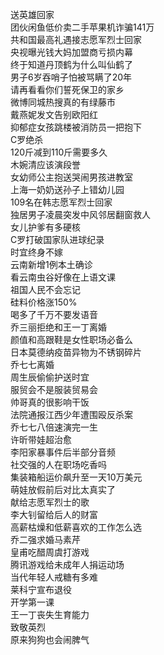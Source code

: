 送英雄回家  
团伙闲鱼低价卖二手苹果机诈骗141万  
共和国最高礼遇接志愿军烈士回家  
央视曝光钱大妈加盟商亏损内幕  
终于知道丹顶鹤为什么叫仙鹤了  
男子6岁吞哨子怕被骂瞒了20年  
请再看看你们誓死保卫的家乡  
微博同城热搜真的有绿藤市  
戴燕妮发文告别欧阳红  
抑郁症女孩跳楼被消防员一把抱下  
C罗绝杀  
120斤减到110斤需要多久  
木婉清应该演段誉  
女幼师公主抱送哭闹男孩进教室  
上海一奶奶送孙子上错幼儿园  
109名在韩志愿军烈士回家  
独居男子凌晨突发中风邻居翻窗救人  
女儿护爹有多硬核  
C罗打破国家队进球纪录  
时宜终身不嫁  
云南新增1例本土确诊  
看云南虫谷好像在上语文课  
祖国人民不会忘记  
硅料价格涨150%  
喝多了千万不要发语音  
乔三丽拒绝和王一丁离婚  
颜值和高跟鞋是女性职场必备么  
日本莫德纳疫苗异物为不锈钢碎片  
乔七七离婚  
周生辰偷偷护送时宜  
服贸会不是服装贸易会  
帅哥真的很影响干饭  
法院通报江西少年遭围殴反杀案  
乔七七八倍速演完一生  
许昕带娃超治愈  
李阳家暴事件后半部分音频  
社交强的人在职场吃香吗  
集装箱船运价飙升至一天10万美元  
萌娃放假前后对比太真实了  
献给志愿军烈士的歌  
李大钊留给后人的财富  
高薪枯燥和低薪喜欢的工作怎么选  
乔二强求婚马素芹  
皇甫吃醋周虞打游戏  
腾讯游戏给未成年人捐运动场  
当代年轻人戒糖有多难  
莱科宁宣布退役  
开学第一课  
王一丁丧失生育能力  
致敬英烈  
原来狗狗也会闹脾气  
